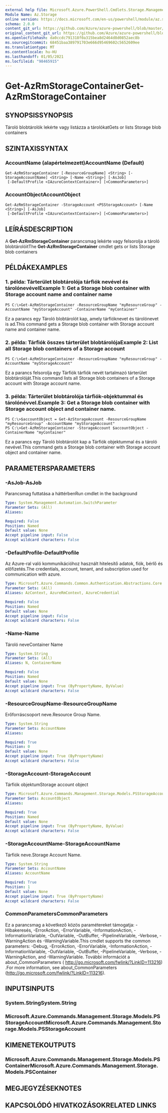 ```yaml
---
external help file: Microsoft.Azure.PowerShell.Cmdlets.Storage.Management.dll-Help.xml
Module Name: Az.Storage
online version: https://docs.microsoft.com/en-us/powershell/module/az.storage/get-azrmstoragecontainer
schema: 2.0.0
content_git_url: https://github.com/Azure/azure-powershell/blob/master/src/Storage/Storage.Management/help/Get-AzRmStorageContainer.md
original_content_git_url: https://github.com/Azure/azure-powershell/blob/master/src/Storage/Storage.Management/help/Get-AzRmStorageContainer.md
ms.openlocfilehash: da0ccdc791318f0a315bea8d2464d8d0852aec8b
ms.sourcegitcommit: 68451baa389791703e666d95469602c5652609ee
ms.translationtype: MT
ms.contentlocale: hu-HU
ms.lasthandoff: 01/05/2021
ms.locfileid: "98465915"
---
```

# <span data-ttu-id="9f975-101">Get-AzRmStorageContainer</span><span class="sxs-lookup"><span data-stu-id="9f975-101">Get-AzRmStorageContainer</span></span>

## <span data-ttu-id="9f975-102">SYNOPSIS</span><span class="sxs-lookup"><span data-stu-id="9f975-102">SYNOPSIS</span></span>
<span data-ttu-id="9f975-103">Tároló blobtárolók lekérte vagy listázza a tárolókat</span><span class="sxs-lookup"><span data-stu-id="9f975-103">Gets or lists Storage blob containers</span></span>

## <span data-ttu-id="9f975-104">SZINTAXIS</span><span class="sxs-lookup"><span data-stu-id="9f975-104">SYNTAX</span></span>

### <span data-ttu-id="9f975-105">AccountName (alapértelmezett)</span><span class="sxs-lookup"><span data-stu-id="9f975-105">AccountName (Default)</span></span>
```
Get-AzRmStorageContainer [-ResourceGroupName] <String> [-StorageAccountName] <String> [-Name <String>] [-AsJob]
 [-DefaultProfile <IAzureContextContainer>] [<CommonParameters>]
```

### <span data-ttu-id="9f975-106">AccountObject</span><span class="sxs-lookup"><span data-stu-id="9f975-106">AccountObject</span></span>
```
Get-AzRmStorageContainer -StorageAccount <PSStorageAccount> [-Name <String>] [-AsJob]
 [-DefaultProfile <IAzureContextContainer>] [<CommonParameters>]
```

## <span data-ttu-id="9f975-107">LEÍRÁS</span><span class="sxs-lookup"><span data-stu-id="9f975-107">DESCRIPTION</span></span>
<span data-ttu-id="9f975-108">A **Get-AzRmStorageContainer** parancsmag lekérte vagy felsorolja a tároló blobtárolóit</span><span class="sxs-lookup"><span data-stu-id="9f975-108">The **Get-AzRmStorageContainer** cmdlet gets or lists  Storage blob containers</span></span>

## <span data-ttu-id="9f975-109">PÉLDÁK</span><span class="sxs-lookup"><span data-stu-id="9f975-109">EXAMPLES</span></span>

### <span data-ttu-id="9f975-110">1. példa: Tárterület blobtárolója tárfiók nevével és tárolónevével</span><span class="sxs-lookup"><span data-stu-id="9f975-110">Example 1: Get a Storage blob container with Storage account name and container name</span></span>
```
PS C:\>Get-AzRmStorageContainer -ResourceGroupName "myResourceGroup" -AccountName "myStorageAccount" -ContainerName "myContainer"
```

<span data-ttu-id="9f975-111">Ez a parancs egy Tároló blobtárolót kap, amely tárfióknevet és tárolónevet is ad.</span><span class="sxs-lookup"><span data-stu-id="9f975-111">This command gets a Storage blob container with Storage account name and container name.</span></span>

### <span data-ttu-id="9f975-112">2. példa: Tárfiók összes tárterület blobtárolója</span><span class="sxs-lookup"><span data-stu-id="9f975-112">Example 2: List  all Storage blob containers of a Storage account</span></span>
```
PS C:\>Get-AzRmStorageContainer -ResourceGroupName "myResourceGroup" -AccountName "myStorageAccount"
```

<span data-ttu-id="9f975-113">Ez a parancs felsorolja egy Tárfiók tárfiók nevét tartalmazó tárterület blobtárolóját.</span><span class="sxs-lookup"><span data-stu-id="9f975-113">This command lists all Storage blob containers of a Storage account with Storage account name.</span></span>

### <span data-ttu-id="9f975-114">3. példa: Tárterület blobtárolója tárfiók-objektummal és tárolónévvel.</span><span class="sxs-lookup"><span data-stu-id="9f975-114">Example 3: Get a Storage blob container with Storage account object and container name.</span></span>
```
PS C:\>$accountObject = Get-AzStorageAccount -ResourceGroupName "myResourceGroup" -AccountName "myStorageAccount"
PS C:\>Get-AzRmStorageContainer -StorageAccount $accountObject -ContainerName "myContainer"
```

<span data-ttu-id="9f975-115">Ez a parancs egy Tároló blobtárolót kap a Tárfiók objektummal és a tároló nevével.</span><span class="sxs-lookup"><span data-stu-id="9f975-115">This command gets a Storage blob container with Storage account object and container name.</span></span>

## <span data-ttu-id="9f975-116">PARAMETERS</span><span class="sxs-lookup"><span data-stu-id="9f975-116">PARAMETERS</span></span>

### <span data-ttu-id="9f975-117">-AsJob</span><span class="sxs-lookup"><span data-stu-id="9f975-117">-AsJob</span></span>
<span data-ttu-id="9f975-118">Parancsmag futtatása a háttérben</span><span class="sxs-lookup"><span data-stu-id="9f975-118">Run cmdlet in the background</span></span>

```yaml
Type: System.Management.Automation.SwitchParameter
Parameter Sets: (All)
Aliases:

Required: False
Position: Named
Default value: None
Accept pipeline input: False
Accept wildcard characters: False
```

### <span data-ttu-id="9f975-119">-DefaultProfile</span><span class="sxs-lookup"><span data-stu-id="9f975-119">-DefaultProfile</span></span>
<span data-ttu-id="9f975-120">Az Azure-ral való kommunikációhoz használt hitelesítő adatok, fiók, bérlő és előfizetés.</span><span class="sxs-lookup"><span data-stu-id="9f975-120">The credentials, account, tenant, and subscription used for communication with azure.</span></span>

```yaml
Type: Microsoft.Azure.Commands.Common.Authentication.Abstractions.Core.IAzureContextContainer
Parameter Sets: (All)
Aliases: AzContext, AzureRmContext, AzureCredential

Required: False
Position: Named
Default value: None
Accept pipeline input: False
Accept wildcard characters: False
```

### <span data-ttu-id="9f975-121">-Name</span><span class="sxs-lookup"><span data-stu-id="9f975-121">-Name</span></span>
<span data-ttu-id="9f975-122">Tároló neve</span><span class="sxs-lookup"><span data-stu-id="9f975-122">Container Name</span></span>

```yaml
Type: System.String
Parameter Sets: (All)
Aliases: N, ContainerName

Required: False
Position: Named
Default value: None
Accept pipeline input: True (ByPropertyName, ByValue)
Accept wildcard characters: False
```

### <span data-ttu-id="9f975-123">-ResourceGroupName</span><span class="sxs-lookup"><span data-stu-id="9f975-123">-ResourceGroupName</span></span>
<span data-ttu-id="9f975-124">Erőforráscsoport neve.</span><span class="sxs-lookup"><span data-stu-id="9f975-124">Resource Group Name.</span></span>

```yaml
Type: System.String
Parameter Sets: AccountName
Aliases:

Required: True
Position: 0
Default value: None
Accept pipeline input: True (ByPropertyName)
Accept wildcard characters: False
```

### <span data-ttu-id="9f975-125">-StorageAccount</span><span class="sxs-lookup"><span data-stu-id="9f975-125">-StorageAccount</span></span>
<span data-ttu-id="9f975-126">Tárfiók objektum</span><span class="sxs-lookup"><span data-stu-id="9f975-126">Storage account object</span></span>

```yaml
Type: Microsoft.Azure.Commands.Management.Storage.Models.PSStorageAccount
Parameter Sets: AccountObject
Aliases:

Required: True
Position: Named
Default value: None
Accept pipeline input: True (ByPropertyName, ByValue)
Accept wildcard characters: False
```

### <span data-ttu-id="9f975-127">-StorageAccountName</span><span class="sxs-lookup"><span data-stu-id="9f975-127">-StorageAccountName</span></span>
<span data-ttu-id="9f975-128">Tárfiók neve.</span><span class="sxs-lookup"><span data-stu-id="9f975-128">Storage Account Name.</span></span>

```yaml
Type: System.String
Parameter Sets: AccountName
Aliases: AccountName

Required: True
Position: 1
Default value: None
Accept pipeline input: True (ByPropertyName)
Accept wildcard characters: False
```

### <span data-ttu-id="9f975-129">CommonParameters</span><span class="sxs-lookup"><span data-stu-id="9f975-129">CommonParameters</span></span>
<span data-ttu-id="9f975-130">Ez a parancsmag a következő közös paramétereket támogatja: -Hibakeresés, -ErrorAction, -ErrorVariable, -InformationAction, -InformationVariable, -OutVariable, -OutBuffer, -PipelineVariable, -Verbose, -WarningAction és -WarningVariable.</span><span class="sxs-lookup"><span data-stu-id="9f975-130">This cmdlet supports the common parameters: -Debug, -ErrorAction, -ErrorVariable, -InformationAction, -InformationVariable, -OutVariable, -OutBuffer, -PipelineVariable, -Verbose, -WarningAction, and -WarningVariable.</span></span> <span data-ttu-id="9f975-131">További információt a about_CommonParameters ( http://go.microsoft.com/fwlink/?LinkID=113216) .</span><span class="sxs-lookup"><span data-stu-id="9f975-131">For more information, see about_CommonParameters (http://go.microsoft.com/fwlink/?LinkID=113216).</span></span>

## <span data-ttu-id="9f975-132">INPUTS</span><span class="sxs-lookup"><span data-stu-id="9f975-132">INPUTS</span></span>

### <span data-ttu-id="9f975-133">System.String</span><span class="sxs-lookup"><span data-stu-id="9f975-133">System.String</span></span>

### <span data-ttu-id="9f975-134">Microsoft.Azure.Commands.Management.Storage.Models.PSStorageAccount</span><span class="sxs-lookup"><span data-stu-id="9f975-134">Microsoft.Azure.Commands.Management.Storage.Models.PSStorageAccount</span></span>

## <span data-ttu-id="9f975-135">KIMENETEK</span><span class="sxs-lookup"><span data-stu-id="9f975-135">OUTPUTS</span></span>

### <span data-ttu-id="9f975-136">Microsoft.Azure.Commands.Management.Storage.Models.PSContainer</span><span class="sxs-lookup"><span data-stu-id="9f975-136">Microsoft.Azure.Commands.Management.Storage.Models.PSContainer</span></span>

## <span data-ttu-id="9f975-137">MEGJEGYZÉSEK</span><span class="sxs-lookup"><span data-stu-id="9f975-137">NOTES</span></span>

## <span data-ttu-id="9f975-138">KAPCSOLÓDÓ HIVATKOZÁSOK</span><span class="sxs-lookup"><span data-stu-id="9f975-138">RELATED LINKS</span></span>
